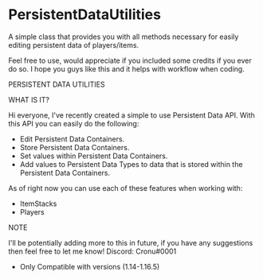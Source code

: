 # PersistentDataUtilities
A simple class that provides you with all methods necessary for easily editing persistent data of players/items.

Feel free to use, would appreciate if you included some credits if you ever do so. I hope you guys like this and it helps with workflow when coding.

PERSISTENT DATA UTILITIES

WHAT IS IT?

Hi everyone, I've recently created a simple to use Persistent Data API.
With this API you can easily do the following:

- Edit Persistent Data Containers.
- Store Persistent Data Containers.
- Set values within Persistent Data Containers.
- Add values to Persistent Data Types to data that is stored within the Persistent Data Containers.

As of right now you can use each of these features when working with:

- ItemStacks
- Players

NOTE

I'll be potentially adding more to this in future, if you have any suggestions then feel free to let me know! 
Discord: Cronu#0001

* Only Compatible with versions (1.14-1.16.5)
